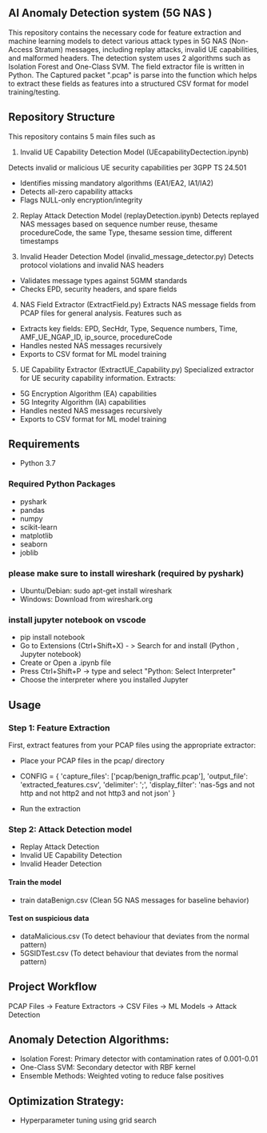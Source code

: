 ## AI Anomaly Detection system (5G NAS )
This repository contains the necessary code for feature extraction and machine learning models to detect various attack types in 5G NAS (Non-Access Stratum) messages, including replay attacks, invalid UE capabilities, and malformed headers. The detection system uses 2 algorithms such as Isolation Forest and One-Class SVM. The field extractor file is written in Python. The Captured packet ".pcap" is parse into the function which helps to extract these fields as features into a structured CSV format for model training/testing.

## Repository Structure
This repository contains 5 main files such as

1. Invalid UE Capability Detection Model (UEcapabilityDectection.ipynb)

Detects invalid or malicious UE security capabilities per 3GPP TS 24.501
- Identifies missing mandatory algorithms (EA1/EA2, IA1/IA2)
- Detects all-zero capability attacks
- Flags NULL-only encryption/integrity

2.  Replay Attack Detection Model (replayDetection.ipynb)
Detects replayed NAS messages based on sequence number reuse, thesame procedureCode, the same Type, thesame session time, different timestamps 

3.  Invalid Header Detection Model (invalid_message_detector.py)
Detects protocol violations and invalid NAS headers

- Validates message types against 5GMM standards
- Checks EPD, security headers, and spare fields

4.  NAS Field Extractor (ExtractField.py)
Extracts NAS message fields from PCAP files for general analysis. Features such as

- Extracts key fields: EPD, SecHdr, Type, Sequence numbers, Time, AMF_UE_NGAP_ID, ip_source, procedureCode
- Handles nested NAS messages recursively
- Exports to CSV format for ML model training

5. UE Capability Extractor (ExtractUE_Capability.py)
Specialized extractor for UE security capability information. Extracts:

- 5G Encryption Algorithm (EA) capabilities
- 5G Integrity Algorithm (IA) capabilities
- Handles nested NAS messages recursively
- Exports to CSV format for ML model training


## Requirements

- Python 3.7

### Required Python Packages

- pyshark  
- pandas  
- numpy  
- scikit-learn  
- matplotlib  
- seaborn  
- joblib



### please make sure to install wireshark (required by pyshark) 
- Ubuntu/Debian: sudo apt-get install wireshark
- Windows: Download from wireshark.org

### install jupyter notebook on vscode
- pip install notebook 
- Go to Extensions (Ctrl+Shift+X) - > Search for and install (Python , Jupyter notebook)
- Create or Open a .ipynb file
- Press Ctrl+Shift+P → type and select "Python: Select Interpreter"
- Choose the interpreter where you installed Jupyter

## Usage
### Step 1: Feature Extraction
First, extract features from your PCAP files using the appropriate extractor:

- Place your PCAP files in the pcap/ directory
- CONFIG = {
    'capture_files': ['pcap/benign_traffic.pcap'],
    'output_file': 'extracted_features.csv',
    'delimiter': ';',
    'display_filter': 'nas-5gs and not http and not http2 and not http3 and not json'
}

- Run the extraction


### Step 2: Attack Detection model
- Replay Attack Detection
- Invalid UE Capability Detection
- Invalid Header Detection

#### Train the model
- train dataBenign.csv (Clean 5G NAS messages for baseline behavior)

#### Test on suspicious data
- dataMalicious.csv (To detect behaviour that deviates from the normal pattern)
- 5GSIDTest.csv (To detect behaviour that deviates from the normal pattern)

## Project Workflow
PCAP Files → Feature Extractors → CSV Files → ML Models → Attack Detection


## Anomaly Detection Algorithms:

- Isolation Forest: Primary detector with contamination rates of 0.001-0.01
- One-Class SVM: Secondary detector with RBF kernel
- Ensemble Methods: Weighted voting to reduce false positives


## Optimization Strategy:

- Hyperparameter tuning using grid search

